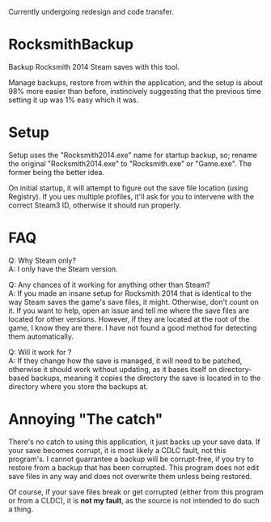 Currently undergoing redesign and code transfer.

# RocksmithBackup
Backup Rocksmith 2014 Steam saves with this tool.

Manage backups, restore from within the application, and the setup is about 98% more easier than before, instincively suggesting that the previous time setting it up was 1% easy which it was.

# Setup
Setup uses the "Rocksmith2014.exe" name for startup backup, so; rename the original "Rocksmith2014.exe" to "Rocksmith.exe" or "Game.exe". The former being the better idea.

On initial startup, it will attempt to figure out the save file location (using Registry). If you ues multiple profiles, it'll ask for you to intervene with the correct Steam3 ID, otherwise it should run properly.

# FAQ

Q: Why Steam only?  
A: I only have the Steam version. 

Q: Any chances of it working for anything other than Steam?  
A: If you made an insane setup for Rocksmith 2014 that is identical to the way Steam saves the game's save files, it might. Otherwise, don't count on it. If you want to help, open an issue and tell me where the save files are located for other versions. However, if they are located at the root of the game, I know they are there. I have not found a good method for detecting them automatically.

Q: Will it work for <future update>?  
A: If they change how the save is managed, it will need to be patched, otherwise it should work without updating, as it bases itself on directory-based backups, meaning it copies the directory the save is located in to the directory where you store the backups at.

# Annoying "The catch"

There's no catch to using this application, it just backs up your save data. If your save becomes corrupt, it is most likely a CDLC fault, not this program's. I cannot guarrantee a backup will be corrupt-free, if you try to restore from a backup that has been corrupted. This program does not edit save files in any way and does not overwrite them unless being restored.

Of course, if your save files break or get corrupted (either from this program or from a CLDC), it is **not my fault**, as the source is not intended to do such a thing.
